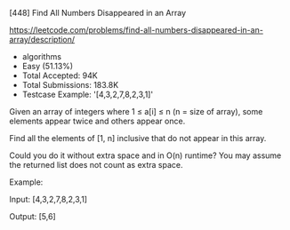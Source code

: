 [448] Find All Numbers Disappeared in an Array  

https://leetcode.com/problems/find-all-numbers-disappeared-in-an-array/description/

* algorithms
* Easy (51.13%)
* Total Accepted:    94K
* Total Submissions: 183.8K
* Testcase Example:  '[4,3,2,7,8,2,3,1]'

Given an array of integers where 1 ≤ a[i] ≤ n (n = size of array), some elements appear twice and others appear once.

Find all the elements of [1, n] inclusive that do not appear in this array.

Could you do it without extra space and in O(n) runtime? You may assume the returned list does not count as extra space.

Example:

Input:
[4,3,2,7,8,2,3,1]

Output:
[5,6]


